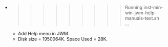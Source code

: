 * >>>>>>>>> Running inst-min-win-jwm-help-manuals-text.sh ...
  * Add Help menu in JWM.
  * Disk size = 1950064K. Space Used = 28K.

